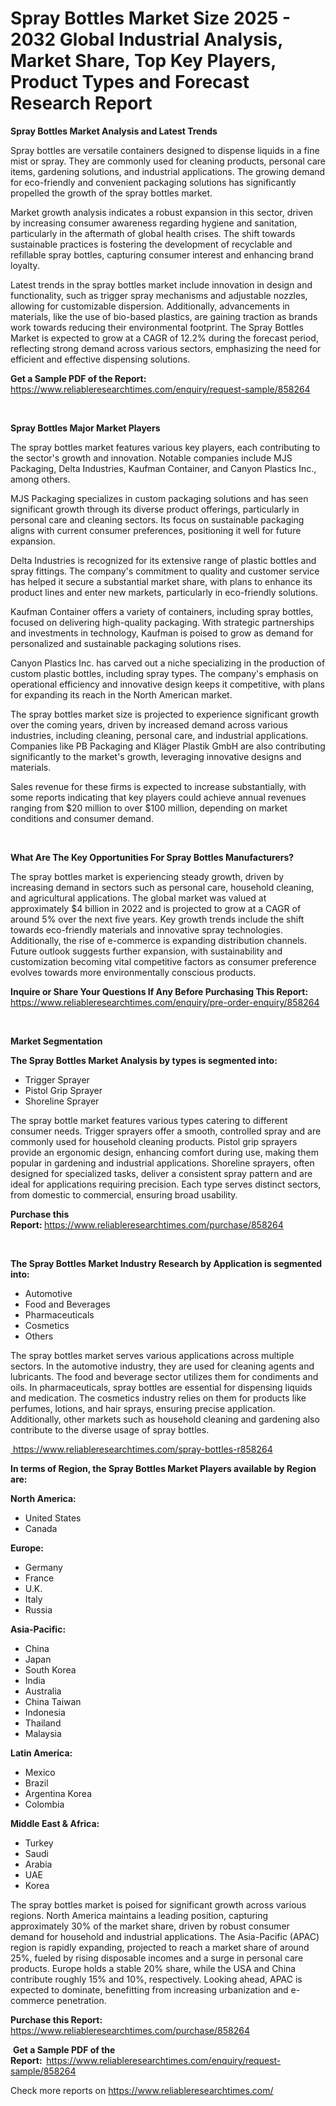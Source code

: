 <p><h1>Spray Bottles Market Size 2025 - 2032 Global Industrial Analysis, Market Share, Top Key Players, Product Types and Forecast Research Report</h1></p><p><strong>Spray Bottles Market Analysis and Latest Trends</strong></p>
<p><p>Spray bottles are versatile containers designed to dispense liquids in a fine mist or spray. They are commonly used for cleaning products, personal care items, gardening solutions, and industrial applications. The growing demand for eco-friendly and convenient packaging solutions has significantly propelled the growth of the spray bottles market. </p><p>Market growth analysis indicates a robust expansion in this sector, driven by increasing consumer awareness regarding hygiene and sanitation, particularly in the aftermath of global health crises. The shift towards sustainable practices is fostering the development of recyclable and refillable spray bottles, capturing consumer interest and enhancing brand loyalty.</p><p>Latest trends in the spray bottles market include innovation in design and functionality, such as trigger spray mechanisms and adjustable nozzles, allowing for customizable dispersion. Additionally, advancements in materials, like the use of bio-based plastics, are gaining traction as brands work towards reducing their environmental footprint. The Spray Bottles Market is expected to grow at a CAGR of 12.2% during the forecast period, reflecting strong demand across various sectors, emphasizing the need for efficient and effective dispensing solutions.</p></p>
<p><strong>Get a Sample PDF of the Report:&nbsp;</strong> <a href="https://www.reliableresearchtimes.com/enquiry/request-sample/858264?utm_campaign=3297&utm_medium=2&utm_source=Github&utm_content=ia&utm_term=04042025&utm_id=spray-bottles">https://www.reliableresearchtimes.com/enquiry/request-sample/858264</a></p>
<p>&nbsp;</p>
<p><strong>Spray Bottles Major Market Players</strong></p>
<p><p>The spray bottles market features various key players, each contributing to the sector's growth and innovation. Notable companies include MJS Packaging, Delta Industries, Kaufman Container, and Canyon Plastics Inc., among others. </p><p>MJS Packaging specializes in custom packaging solutions and has seen significant growth through its diverse product offerings, particularly in personal care and cleaning sectors. Its focus on sustainable packaging aligns with current consumer preferences, positioning it well for future expansion.</p><p>Delta Industries is recognized for its extensive range of plastic bottles and spray fittings. The company's commitment to quality and customer service has helped it secure a substantial market share, with plans to enhance its product lines and enter new markets, particularly in eco-friendly solutions.</p><p>Kaufman Container offers a variety of containers, including spray bottles, focused on delivering high-quality packaging. With strategic partnerships and investments in technology, Kaufman is poised to grow as demand for personalized and sustainable packaging solutions rises.</p><p>Canyon Plastics Inc. has carved out a niche specializing in the production of custom plastic bottles, including spray types. The company's emphasis on operational efficiency and innovative design keeps it competitive, with plans for expanding its reach in the North American market.</p><p>The spray bottles market size is projected to experience significant growth over the coming years, driven by increased demand across various industries, including cleaning, personal care, and industrial applications. Companies like PB Packaging and Kläger Plastik GmbH are also contributing significantly to the market's growth, leveraging innovative designs and materials.</p><p>Sales revenue for these firms is expected to increase substantially, with some reports indicating that key players could achieve annual revenues ranging from $20 million to over $100 million, depending on market conditions and consumer demand.</p></p>
<p>&nbsp;</p>
<p><strong>What Are The Key Opportunities For Spray Bottles Manufacturers?</strong></p>
<p><p>The spray bottles market is experiencing steady growth, driven by increasing demand in sectors such as personal care, household cleaning, and agricultural applications. The global market was valued at approximately $4 billion in 2022 and is projected to grow at a CAGR of around 5% over the next five years. Key growth trends include the shift towards eco-friendly materials and innovative spray technologies. Additionally, the rise of e-commerce is expanding distribution channels. Future outlook suggests further expansion, with sustainability and customization becoming vital competitive factors as consumer preference evolves towards more environmentally conscious products.</p></p>
<p><strong>Inquire or Share Your Questions If Any Before Purchasing This Report:</strong> <a href="https://www.reliableresearchtimes.com/enquiry/pre-order-enquiry/858264?utm_campaign=3297&utm_medium=2&utm_source=Github&utm_content=ia&utm_term=04042025&utm_id=spray-bottles">https://www.reliableresearchtimes.com/enquiry/pre-order-enquiry/858264</a></p>
<p>&nbsp;</p>
<p><strong>Market Segmentation</strong></p>
<p><strong>The Spray Bottles Market Analysis by types is segmented into:</strong></p>
<p><ul><li>Trigger Sprayer</li><li>Pistol Grip Sprayer</li><li>Shoreline Sprayer</li></ul></p>
<p><p>The spray bottle market features various types catering to different consumer needs. Trigger sprayers offer a smooth, controlled spray and are commonly used for household cleaning products. Pistol grip sprayers provide an ergonomic design, enhancing comfort during use, making them popular in gardening and industrial applications. Shoreline sprayers, often designed for specialized tasks, deliver a consistent spray pattern and are ideal for applications requiring precision. Each type serves distinct sectors, from domestic to commercial, ensuring broad usability.</p></p>
<p><strong>Purchase this Report:&nbsp;</strong><a href="https://www.reliableresearchtimes.com/purchase/858264?utm_campaign=3297&utm_medium=2&utm_source=Github&utm_content=ia&utm_term=04042025&utm_id=spray-bottles">https://www.reliableresearchtimes.com/purchase/858264</a></p>
<p>&nbsp;</p>
<p><strong>The Spray Bottles Market Industry Research by Application is segmented into:</strong></p>
<p><ul><li>Automotive</li><li>Food and Beverages</li><li>Pharmaceuticals</li><li>Cosmetics</li><li>Others</li></ul></p>
<p><p>The spray bottles market serves various applications across multiple sectors. In the automotive industry, they are used for cleaning agents and lubricants. The food and beverage sector utilizes them for condiments and oils. In pharmaceuticals, spray bottles are essential for dispensing liquids and medication. The cosmetics industry relies on them for products like perfumes, lotions, and hair sprays, ensuring precise application. Additionally, other markets such as household cleaning and gardening also contribute to the diverse usage of spray bottles.</p></p>
<p><a href="https://www.reliableresearchtimes.com/spray-bottles-r858264?utm_campaign=3297&utm_medium=2&utm_source=Github&utm_content=ia&utm_term=04042025&utm_id=spray-bottles">&nbsp;https://www.reliableresearchtimes.com/spray-bottles-r858264</a></p>
<p><strong>In terms of Region, the Spray Bottles Market Players available by Region are:</strong></p>
<p>
    <p> <strong> North America: </strong>
        <ul>
            <li>United States</li>
            <li>Canada</li>
        </ul>
        </p> 
    <p> <strong> Europe: </strong>
        <ul>
            <li>Germany</li>
            <li>France</li>
            <li>U.K.</li>
            <li>Italy</li>
            <li>Russia</li>
        </ul>
        </p> 
    <p> <strong> Asia-Pacific: </strong>
        <ul>
            <li>China</li>
            <li>Japan</li>
            <li>South Korea</li>
            <li>India</li>
            <li>Australia</li>
            <li>China Taiwan</li>
            <li>Indonesia</li>
            <li>Thailand</li>
            <li>Malaysia</li>
        </ul>
        </p> 
    <p> <strong> Latin America: </strong>
        <ul>
            <li>Mexico</li>
            <li>Brazil</li>
            <li>Argentina Korea</li>
            <li>Colombia</li>
        </ul>
        </p> 
    <p> <strong> Middle East & Africa: </strong>
        <ul>
            <li>Turkey</li>
            <li>Saudi</li>
            <li>Arabia</li>
            <li>UAE</li>
            <li>Korea</li>
        </ul>
    </p>
    </p>
<p><p>The spray bottles market is poised for significant growth across various regions. North America maintains a leading position, capturing approximately 30% of the market share, driven by robust consumer demand for household and industrial applications. The Asia-Pacific (APAC) region is rapidly expanding, projected to reach a market share of around 25%, fueled by rising disposable incomes and a surge in personal care products. Europe holds a stable 20% share, while the USA and China contribute roughly 15% and 10%, respectively. Looking ahead, APAC is expected to dominate, benefitting from increasing urbanization and e-commerce penetration.</p></p>
<p><strong>Purchase this Report: </strong><a href="https://www.reliableresearchtimes.com/purchase/858264?utm_campaign=3297&utm_medium=2&utm_source=Github&utm_content=ia&utm_term=04042025&utm_id=spray-bottles">https://www.reliableresearchtimes.com/purchase/858264</a></p>
<p>&nbsp;<strong>Get a Sample PDF of the Report:&nbsp;&nbsp;</strong><a href="https://www.reliableresearchtimes.com/enquiry/request-sample/858264?utm_campaign=3297&utm_medium=2&utm_source=Github&utm_content=ia&utm_term=04042025&utm_id=spray-bottles">https://www.reliableresearchtimes.com/enquiry/request-sample/858264</a></p>
<p><strong></strong></p>
<p>Check more reports on <a href="https://www.reliableresearchtimes.com/?utm_campaign=3297&utm_medium=2&utm_source=Github&utm_content=ia&utm_term=04042025&utm_id=spray-bottles">https://www.reliableresearchtimes.com/</a></p>